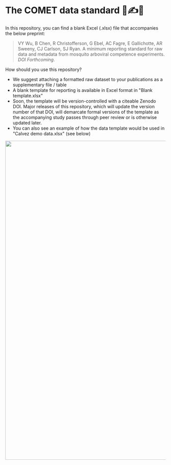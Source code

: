 # The COMET data standard 🦟✍️🔢

In this repository, you can find a blank Excel (.xlsx) file that accompanies the below preprint:

> VY Wu, B Chen, R Christofferson, G Ebel, AC Fagre, E Gallichotte, AR Sweeny, CJ Carlson, SJ Ryan. A minimum reporting standard for raw data and metadata from mosquito arboviral competence experiments. _DOI Forthcoming_.

How should you use this repository?
- We suggest attaching a formatted raw dataset to your publications as a supplementary file / table
- A blank template for reporting is available in Excel format in "Blank template.xlsx"
- Soon, the template will be version-controlled with a citeable Zenodo DOI. Major releases of this repository, which will update the version number of that DOI, will demarcate formal versions of the template as the accompanying study passes through peer review or is otherwise updated later. 
- You can also see an example of how the data template would be used in "Calvez demo data.xlsx" (see below)

<img src="https://github.com/viralemergence/comet-standard/blob/main/VisualGuide.jpg" width="1000">
